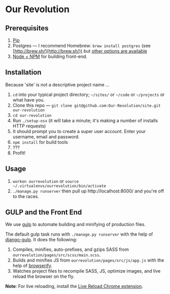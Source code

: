# Our Revolution

## Prerequisites

1. [Pip](https://pip.pypa.io/en/stable/installing/)
2. Postgres — I recommend Homebrew: `brew install postgres` (see [http://brew.sh/](http://brew.sh/)) but [other options are available](https://www.postgresql.org/download/macosx/)
3. [Node + NPM](https://nodejs.org/en/download/) for building front-end. 

## Installation
Because 'site' is not a descriptive project name ...

1. `cd` into your typical project directory; `~/sites/` or `~/code` or `~/projects` or what have you.
2. Clone this repo — `git clone git@github.com:Our-Revolution/site.git our-revolution`
3. `cd our-revolution`
4. Run `./setup-osx` (it will take a minute; it's making a number of installs HTTP requests)
5. It should prompt you to create a super user account. Enter your username, email and password.
6. `npm install` for build tools
7. ???
8. Profit!

## Usage

1. `workon ourrevolution` or `source ~/.virtualenvs/ourrevolution/bin/activate`
2. `./manage.py runserver` then pull up http://localhost:8000/ and you're off to the races.

## GULP and the Front End
We use [gulp](http://gulpjs.com/) to automate building and minifying of production files.

The default gulp task runs with `./manage.py runserver` with the help of [django-gulp](https://pypi.python.org/pypi/django-gulp/2.0.0). It does the following:
1. Compiles, minifies, auto-prefixes, and gzips SASS from `ourrevolution/pages/src/scss/main.scss`.
2. Builds and minifies JS from `ourrevolution/pages/src/js/app.js` with the help of [browserify](http://browserify.org/).
3. Watches project files to recompile SASS, JS, optimize images, and live reload the browser on the fly.

__Note__: For live reloading, install the [Live Reload Chrome extension](https://chrome.google.com/webstore/detail/livereload/jnihajbhpnppcggbcgedagnkighmdlei).
